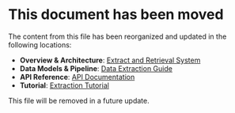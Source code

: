 # This document has been moved

The content from this file has been reorganized and updated in the following locations:

- **Overview & Architecture**: [Extract and Retrieval System](../../extract_and_retrieval/README.md)
- **Data Models & Pipeline**: [Data Extraction Guide](../../extract_and_retrieval/data_extraction.md)
- **API Reference**: [API Documentation](../../extract_and_retrieval/api_reference.md)
- **Tutorial**: [Extraction Tutorial](./extraction_tutorial.md)

This file will be removed in a future update.
